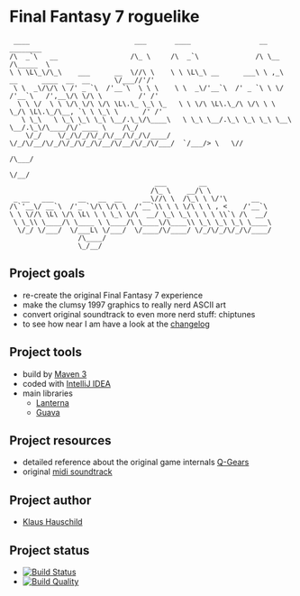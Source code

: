 # Final Fantasy 7 roguelike
     ____                          ___       ____                 __                                   ________
    /\  _`\   __                  /\_ \     /\  _`\              /\ \__                               /\_____  \
    \ \ \L\_\/\_\    ___      __  \//\ \    \ \ \L\_\ __      ___\ \ ,_\    __      ____  __  __      \/___//'/'
     \ \  _\/\/\ \ /' _ `\  /'__`\  \ \ \    \ \  _\/'__`\  /' _ `\ \ \/  /'__`\   /',__\/\ \/\ \         /' /'
      \ \ \/  \ \ \/\ \/\ \/\ \L\.\_ \_\ \_   \ \ \/\ \L\.\_/\ \/\ \ \ \_/\ \L\.\_/\__, `\ \ \_\ \      /' /'
       \ \_\   \ \_\ \_\ \_\ \__/.\_\/\____\   \ \_\ \__/.\_\ \_\ \_\ \__\ \__/.\_\/\____/\/`____ \    /\_/
        \/_/    \/_/\/_/\/_/\/__/\/_/\/____/    \/_/\/__/\/_/\/_/\/_/\/__/\/__/\/_/\/___/  `/___/> \   \//
                                                                                              /\___/
                                                                                              \/__/
                                        ___        __
                                       /\_ \    __/\ \
     _ __   ___      __   __  __     __\//\ \  /\_\ \ \/'\      __
    /\`'__\/ __`\  /'_ `\/\ \/\ \  /'__`\\ \ \ \/\ \ \ , <    /'__`\
    \ \ \//\ \L\ \/\ \L\ \ \ \_\ \/\  __/ \_\ \_\ \ \ \ \\`\ /\  __/
     \ \_\\ \____/\ \____ \ \____/\ \____\/\____\\ \_\ \_\ \_\ \____\
      \/_/ \/___/  \/___L\ \/___/  \/____/\/____/ \/_/\/_/\/_/\/____/
                     /\____/
                     \_/__/

## Project goals
- re-create the original Final Fantasy 7 experience
- make the clumsy 1997 graphics to really nerd ASCII art
- convert original soundtrack to even more nerd stuff: chiptunes
- to see how near I am have a look at the [changelog](https://github.com/klaushauschild1984/ff7rl/wiki/Changelog)

## Project tools
- build by [Maven 3](https://maven.apache.org)
- coded with [IntelliJ IDEA](https://www.jetbrains.com/idea)
- main libraries
    - [Lanterna](https://github.com/mabe02/lanterna)
    - [Guava](https://github.com/google/guava)

## Project resources
- detailed reference about the original game internals [Q-Gears](http://q-gears.sourceforge.net/)
- original [midi soundtrack](http://www.midishrine.com/index.php?id=85)

## Project author
- [Klaus Hauschild](mailto:klaus.hauschild.1984@gmail.com)

## Project status
- [![Build Status](https://travis-ci.org/klaushauschild1984/ff7rl.svg?branch=master)](https://travis-ci.org/klaushauschild1984/ff7rl)
- [![Build Quality](https://scan.coverity.com/projects/7152/badge.svg)](https://scan.coverity.com/projects/klaushauschild1984-ff7rl)
